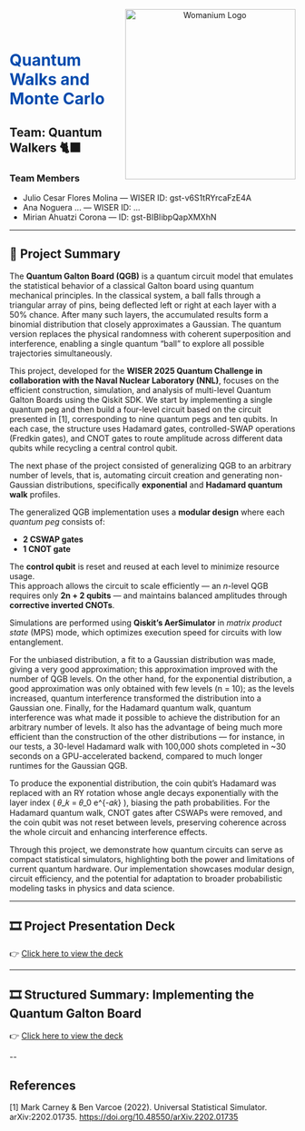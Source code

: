 <p align="center">
  <img src="https://drive.google.com/uc?export=view&id=1AU3rq-0qR46IqOHRKXYWKVLccvsPklZT" alt="Womanium Logo" width="300" align="right"/>
</p>

<br/><br/>
<h1 style="color:#004aad;">Quantum Walks and Monte Carlo</h1>

## Team: Quantum Walkers 🐈‍⬛

### Team Members

- Julio Cesar Flores Molina — WISER ID: gst-v6S1tRYrcaFzE4A
- Ana Noguera ... — WISER ID: ...  
- Mirian Ahuatzi Corona — ID: gst-BIBIibpQapXMXhN  

---

## 📄 Project Summary

The **Quantum Galton Board (QGB)** is a quantum circuit model that emulates the statistical behavior of a classical Galton board using quantum mechanical principles. In the classical system, a ball falls through a triangular array of pins, being deflected left or right at each layer with a 50% chance. After many such layers, the accumulated results form a binomial distribution that closely approximates a Gaussian. The quantum version replaces the physical randomness with coherent superposition and interference, enabling a single quantum “ball” to explore all possible trajectories simultaneously.

This project, developed for the **WISER 2025 Quantum Challenge in collaboration with the Naval Nuclear Laboratory (NNL)**, focuses on the efficient construction, simulation, and analysis of multi-level Quantum Galton Boards using the Qiskit SDK. We start by implementing a single quantum peg and then build a four-level circuit based on the circuit presented in [1], corresponding to nine quantum pegs and ten qubits. In each case, the structure uses Hadamard gates, controlled-SWAP operations (Fredkin gates), and CNOT gates to route amplitude across different data qubits while recycling a central control qubit.

The next phase of the project consisted of generalizing QGB to an arbitrary number of levels, that is, automating circuit creation and generating non-Gaussian distributions, specifically **exponential** and **Hadamard quantum walk** profiles. 

The generalized QGB implementation uses a **modular design** where each *quantum peg* consists of:

- **2 CSWAP gates**  
- **1 CNOT gate**  

The **control qubit** is reset and reused at each level to minimize resource usage.  
This approach allows the circuit to scale efficiently — an *n*-level QGB requires only **2n + 2 qubits** — and maintains balanced amplitudes through **corrective inverted CNOTs**.

Simulations are performed using **Qiskit’s AerSimulator** in *matrix product state* (MPS) mode, which optimizes execution speed for circuits with low entanglement.

For the unbiased distribution, a fit to a Gaussian distribution was made, giving a very good approximation; this approximation improved with the number of QGB levels. On the other hand, for the exponential distribution, a good approximation was only obtained with few levels (n = 10); as the levels increased, quantum interference transformed the distribution into a Gaussian one. Finally, for the Hadamard quantum walk, quantum interference was what made it possible to achieve the distribution for an arbitrary number of levels. It also has the advantage of being much more efficient than the construction of the other distributions — for instance, in our tests, a 30-level Hadamard walk with 100,000 shots completed in ~30 seconds on a GPU-accelerated backend, compared to much longer runtimes for the Gaussian QGB.

To produce the exponential distribution, the coin qubit’s Hadamard was replaced with an RY rotation whose angle decays exponentially with the layer index (
𝜃_𝑘 = 𝜃_0 e^{-𝛼𝑘}
), biasing the path probabilities. For the Hadamard quantum walk, CNOT gates after CSWAPs were removed, and the coin qubit was not reset between levels, preserving coherence across the whole circuit and enhancing interference effects.


Through this project, we demonstrate how quantum circuits can serve as compact statistical simulators, highlighting both the power and limitations of current quantum hardware. Our implementation showcases modular design, circuit efficiency, and the potential for adaptation to broader probabilistic modeling tasks in physics and data science.

---

## 🎞 Project Presentation Deck

👉 [Click here to view the deck](./Presentation_Quantum%20Galton%20Board_QW.pdf)  

---
## 🎞 Structured Summary: Implementing the Quantum Galton Board

👉 [Click here to view the deck](./Quantum_Galton_Board_QuantumWalkers.pdf)  

--
## References
[1] Mark Carney & Ben Varcoe (2022). Universal Statistical Simulator. arXiv:2202.01735. https://doi.org/10.48550/arXiv.2202.01735

